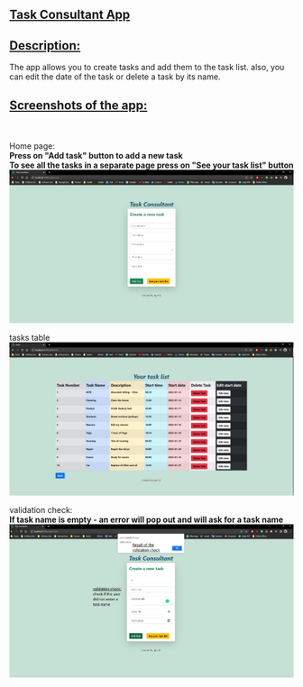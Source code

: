 ## <u><b>Task Consultant App</b></u>

## <u>Description:</u>

The app allows you to create tasks and add them to the task list.
also, you can edit the date of the task or delete a task by its name.

## <u>Screenshots of the app:</u>

<br>
<br>
Home page:<br>
<b>Press on "Add task" button to add a new task<br>To see all the tasks in a separate page press on "See your task list" button</b>

<img src="./public/img/home-screenshot.PNG">

tasks table
<img src="./public/img/tasks-screenshot.PNG">

validation check:<br>
<b>If task name is empty - an error will pop out and will ask for a task name</b>
<img src="./public/img/validation-check-screenshot.PNG">
